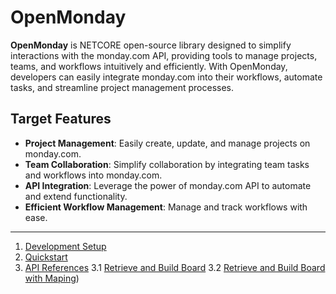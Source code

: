# OpenMonday

**OpenMonday** is NETCORE open-source library designed to simplify interactions with the monday.com API, providing tools to manage projects, teams, and workflows intuitively and efficiently. With OpenMonday, developers can easily integrate monday.com into their workflows, automate tasks, and streamline project management processes.

## Target Features

- **Project Management**: Easily create, update, and manage projects on monday.com.
- **Team Collaboration**: Simplify collaboration by integrating team tasks and workflows into monday.com.
- **API Integration**: Leverage the power of monday.com API to automate and extend functionality.
- **Efficient Workflow Management**: Manage and track workflows with ease.

---

1. [Development Setup](docs/development-setup.md)  
2. [Quickstart](docs/quickstart.md)  
3. [API References](docs/api-references.md)
3.1 [Retrieve and Build Board](docs/api-references.md#retrieveandbuildboardt-titemstring-board_id)
3.2 [Retrieve and Build Board with Maping](docs/api-references.md#retrieveandbuildboardt-titemstring-board_id-mappingboard-mappingboard))
